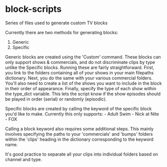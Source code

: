 # block-scripts
Series of files used to generate custom TV blocks

Currently there are two methods for generating blocks:

1. Generic
2. Specific


Generic blocks are created using the 'Custom' command.
These blocks can only support shows & commercials, and do not discriminate clips by
type unlike the Specific blocks. Running these are fairly straightforward. First,
you link to the folders containing all of your shows in your main filepaths
dictionary. Next, you do the same with your various commercial folders.
You'll also need to create a list of the shows you want to include in the 
block in their order of appearance. Finally, specify the type
of each show within the type_dict variable. This lets the script know if
the show episodes should be played in order (serial) or randomly (episodic).

Specific blocks are created by calling the keyword of the specific block you'd like to make.
Currently this only supports:
	- Adult Swim
	- Nick at Nite
	- FOX

Calling a block keyword also requires some additional steps. This mainly involves
specifying the paths to your 'commercials' and 'bumps' folders within the
'clips' heading in the dictionary corresponding to the keyword name.

It's good practice to separate all your clips into individual folders based on 
channel and type. 
